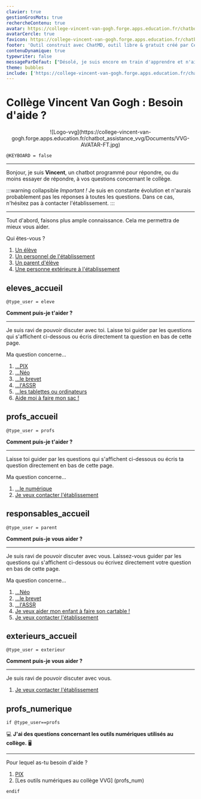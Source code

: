 ```yaml
---
clavier: true
gestionGrosMots: true
rechercheContenu: true
avatar: https://college-vincent-van-gogh.forge.apps.education.fr/chatbot_assistance_vvg/Documents/VVG-AVATAR-FT.png
avatarCercle: true
favicon: https://college-vincent-van-gogh.forge.apps.education.fr/chatbot_assistance_vvg/Documents/VVG-FAVICON40.png
footer: 'Outil construit avec ChatMD, outil libre & gratuit créé par Cédric Eyssette - Paramétrages et configuration : Adrien Magraner (Référent Numérique) & Nathalie Tregoat (ATI)'
contenuDynamique: true
typewriter: false
messageParDéfaut: ["Désolé, je suis encore en train d'apprendre et n'ai pas la réponse à votre question. Contactez l'établissement pour plus d'information.", "Je n'ai pas encore appris la réponse à cette question. Peut-être qu'en contactant directement l'établissement, vous pourrez obtenir plus d'informations ?"]
theme: bubbles
include: ['https://college-vincent-van-gogh.forge.apps.education.fr/chatbot_assistance_vvg/sans-profil.md', 'https://college-vincent-van-gogh.forge.apps.education.fr/chatbot_assistance_vvg/Aide-Pix-Eleves.md', 'https://college-vincent-van-gogh.forge.apps.education.fr/chatbot_assistance_vvg/Aide-Pix-Professeurs.md', 'https://college-vincent-van-gogh.forge.apps.education.fr/chatbot_assistance_vvg/Aide-Neo-Eleve.md' , https://github.com/ntregoat/VinceAssist/blob/main/Aide-Num-Prof.md , https://github.com/ntregoat/VinceAssist/blob/main/Aide-Num-Prof.md]
---
```


# Collège Vincent Van Gogh : Besoin d'aide ?

<center>![Logo-vvg](https://college-vincent-van-gogh.forge.apps.education.fr/chatbot_assistance_vvg/Documents/VVG-AVATAR-FT.jpg)</center>
<!-- Pas besoin d'entrée clavier ici, orientation principale du chatbot -->

`@KEYBOARD = false`

*****

Bonjour, je suis **Vincent**, un chatbot programmé pour répondre, ou du moins essayer de répondre, à vos questions concernant le collège.

:::warning collapsible *Important !*
Je suis en constante évolution et n'aurais probablement pas les réponses à toutes les questions. Dans ce cas, n'hésitez pas à contacter l'établissement.
:::
*****

Tout d'abord, faisons plus ample connaissance. Cela me permettra de mieux vous aider.

Qui êtes-vous ?

1. [Un élève](eleves_accueil)
2. [Un personnel de l'établissement](profs_accueil)
3. [Un parent d'élève](responsables_accueil) 
4. [Une personne extérieure à l'établissement](exterieurs_accueil)


<!-- Ici uniquement les pages d'accueil général en fonction des profils.
Le contenu est répartis dans les différents fichiers -->

## eleves_accueil

`@type_user = eleve`

**Comment puis-je t'aider ?**

******

Je suis ravi de pouvoir discuter avec toi. 
Laisse toi guider par les questions qui s'affichent ci-dessous ou écris directement ta question en bas de cette page.

Ma question concerne...

1. [...PIX](eleves_pix)
2. [...Néo](eleves_neo)
3. [...le brevet](dnb)
4. [...l'ASSR](assr)
5. [...les tablettes ou ordinateurs](eleves_emi)
6. [Aide moi à faire mon sac !](eleves_mon_cartable)

## profs_accueil

`@type_user = profs`

**Comment puis-je t'aider ?**

*****

Laisse toi guider par les questions qui s'affichent ci-dessous ou écris ta question directement en bas de cette page.

Ma question concerne...

1. [...le numérique](profs_numerique)
2. [Je veux contacter l'établissement](contact)

## responsables_accueil

`@type_user = parent`

**Comment puis-je vous aider ?**

*****

Je suis ravi de pouvoir discuter avec vous.
Laissez-vous guider par les questions qui s'affichent ci-dessous ou écrivez directement votre question en bas de cette page.

Ma question concerne...

1. [...Néo](responsables_neo)
2. [...le brevet](dnb)
3. [...l'ASSR](assr)
4. [Je veux aider mon enfant à faire son cartable !](eleves_mon_cartable)
5. [Je veux contacter l'établissement](contact)

## exterieurs_accueil

`@type_user = exterieur`

**Comment puis-je vous aider ?**

*****

Je suis ravi de pouvoir discuter avec vous.

1. [Je veux contacter l'établissement](contact)

## profs_numerique

`if @type_user==profs` 

:computer: **J'ai des questions concernant les outils numériques utilisés au collège.** :desktop_computer: 

*****

Pour lequel as-tu besoin d'aide ?

1. [PIX](profs_pix)
2. [Les outils numériques au collège VVG] (profs_num)


`endif`